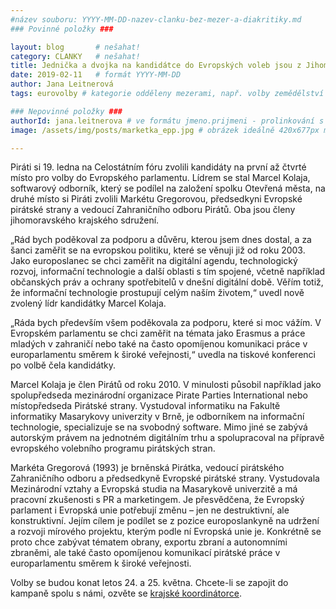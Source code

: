 ```yaml
---
#název souboru: YYYY-MM-DD-nazev-clanku-bez-mezer-a-diakritiky.md
### Povinné položky ###

layout: blog       # nešahat!
category: CLANKY   # nešahat!
title: Jednička a dvojka na kandidátce do Evropských voleb jsou z Jihomoravského kraje
date: 2019-02-11   # formát YYYY-MM-DD
author: Jana Leitnerová
tags: eurovolby # kategorie odděleny mezerami, např. volby zemědělství životní-prostředí piráti (viz https://jihomoravsky.pirati.cz/tags/)

### Nepovinné položky ###
authorId: jana.leitnerova # ve formátu jmeno.prijmeni - prolinkování s profilem přes uid
image: /assets/img/posts/marketka_epp.jpg # obrázek ideálně 420x677px minifikovaný přes https://tinypng.com/

---
```


Piráti si 19. ledna na Celostátním fóru zvolili kandidáty na první až čtvrté místo pro volby do Evropského parlamentu. Lídrem se stal Marcel Kolaja, softwarový odborník, který se podílel na založení spolku Otevřená města, na druhé místo si Piráti zvolili Markétu Gregorovou, předsedkyni Evropské pirátské strany a vedoucí Zahraničního odboru Pirátů. Oba jsou členy jihomoravského krajského sdružení.

„Rád bych poděkoval za podporu a důvěru, kterou jsem dnes dostal, a za šanci zaměřit se na evropskou politiku, které se věnuji již od roku 2003. Jako europoslanec se chci zaměřit na digitální agendu, technologický rozvoj, informační technologie a další oblasti s tím spojené, včetně například občanských práv a ochrany spotřebitelů v dnešní digitální době. Věřím totiž, že informační technologie prostupují celým naším životem,“ uvedl nově zvolený lídr kandidátky Marcel Kolaja.

„Ráda bych především všem poděkovala za podporu, které si moc vážím. V Evropském parlamentu se chci zaměřit na témata jako Erasmus a práce mladých v zahraničí nebo také na často opomíjenou komunikaci práce v europarlamentu směrem k široké veřejnosti,“ uvedla na tiskové konferenci po volbě čela kandidátky.

Marcel Kolaja je člen Pirátů od roku 2010. V minulosti působil například jako spolupředseda mezinárodní organizace Pirate Parties International nebo místopředseda Pirátské strany. Vystudoval informatiku na Fakultě informatiky Masarykovy univerzity v Brně, je odborníkem na informační technologie, specializuje se na svobodný software. Mimo jiné se zabývá autorským právem na jednotném digitálním trhu a spolupracoval na přípravě evropského volebního programu pirátských stran.

Markéta Gregorová (1993) je brněnská Pirátka, vedoucí pirátského Zahraničního odboru a předsedkyně Evropské pirátské strany. Vystudovala Mezinárodní vztahy a Evropská studia na Masarykově univerzitě a má pracovní zkušenosti s PR a marketingem. Je přesvědčena, že Evropský parlament i Evropská unie potřebují změnu – jen ne destruk­tivní, ale konstruktivní. Jejím cílem je podílet se z pozice europoslankyně na udržení a rozvoji mírového projektu, kterým podle ní Evropská unie je. Konkrétně se proto chce zabývat tématem obrany, exportu zbraní a autonomními zbraněmi, ale také často opomíjenou komunikací pirátské práce v europarlamentu směrem k široké veřejnosti.

Volby se budou konat letos 24. a 25. května. Chcete-li se zapojit do kampaně spolu s námi, ozvěte se [krajské koordinátorce](https://jihomoravsky.pirati.cz/lide/magdalena-skapova/).

